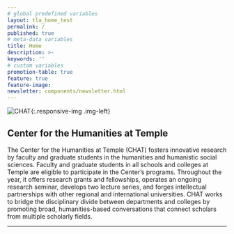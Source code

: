 ```yaml
---
# global predefined variables
layout: tla_home_test
permalink: /
published: true
# meta-data variables
title: Home
description: >-
keywords: ''
# custom variables
promotion-table: true
feature: true
feature-image: 
newsletter: components/newsletter.html
---
```

![CHAT]({{site.baseurl}}/media/resizedclimateposter.jpg){:.responsive-img .img-left}
## Center for the Humanities at Temple
The Center for the Humanities at Temple (CHAT) fosters innovative research by faculty and graduate students in the humanities and humanistic social sciences. Faculty and graduate students in all schools and colleges at Temple are eligible to participate in the Center’s programs. Throughout the year, it offers research grants and fellowships, operates an ongoing research seminar, develops two lecture series, and forges intellectual partnerships with other regional and international universities. CHAT works to bridge the disciplinary divide between departments and colleges by promoting broad, humanities-based conversations that connect scholars from multiple scholarly fields.

___

